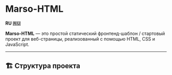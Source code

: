 # Marso-HTML

**RU 🇷🇺**

**Marso-HTML** — это простой статический фронтенд-шаблон / стартовый проект для веб-страницы, реализованный с помощью HTML, CSS и JavaScript.

---

## 🏗 Структура проекта

